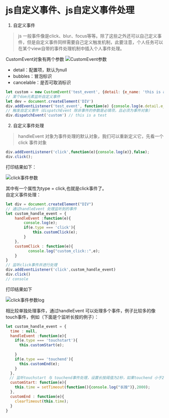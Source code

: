 # js自定义事件、js自定义事件处理
1. 自定义事件
> js 一般事件像是click、blur、focus等等。除了这些之外还可以自己定义事件，但是自定义事件同样需要自己定义触发机制，此要注意，个人任务可以在某个view自带的事件处理机制中插入个人事件处理。

CustomEvent对象有两个参数
  ![CustomEvent参数](@imgs/customEvent.png)
  * detail：配置项，默认为null
  * bubbles：冒泡标识
  * cancelable：是否可取消标识
``` js
let custom = new CustomEvent('test_event', {detail: {e_name: 'this is a test'}})
// 某个dom元素监听自定义事件
let dev = document.createElement('DIV')
div.addEventListener('test_event', function(e) {console.log(e.detail.e_name)}, false)
// 触发自定义事件（dispatchEvent 除非事件的参数是必填项，且必须为事件对象）
div.dispatchEvent('custom') // this is a test
```
2. 自定义事件处理
> handleEvent 对象为事件处理的默认对象，我们可以重新定义它，先看一个click 事件对象
``` js
div.addEventListener('click',function(e){console.log(e)},false);
div.click();
```
打印结果如下：

![click事件参数](@imgs/clickEvent.png)

其中有一个属性为type = click,也就是click事件了。  
自定义事件处理：
``` js
let div = document.createElement("DIV")
// 通过handleEvent 处理监听到的事件
let custom_handle_event = { 
    handleEvent :function(e){
        console.log(e);
        if(e.type === 'click'){
            this.customClick(e);
        }
    },
    customClick : function(e){
          console.log("custom_click::",e);
    }
}
// 监听click事件并进行处理
div.addEventListener('click',custom_handle_event)
div.click()
// console 
```
打印结果如下

![click事件参数log](@imgs/clickEventPrint.png)

相比较单独处理事件，通过handleEvent 可以处理多个事件，例子比较多的像touch事件，例如（下面是个监听长按的例子）：
``` js
let custom_handle_event = { 
  time : null,
  handleEvent :function(e){
    if(e.type === 'touchstart'){
      this.customStart(e);
                
    }
    if(e.type === 'touchend'){
      this.customEnd(e);
    }
  },
　// 监听touchstart 与 touchend事件处理，设置长按阈值为2秒，如果touchend 小于2秒则清除time事件
  customStart: function(e){
    this.time = setTimeout(function(){console.log("长按")},2000);
  },
  customEnd : function(e){
    clearTimeout(this.time);
  }
}
```
